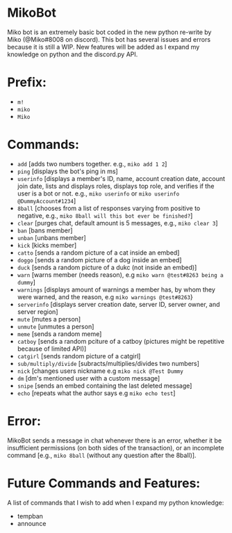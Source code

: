 # MikoBot
Miko bot is an extremely basic bot coded in the new python re-write by Miko (@Miko#8008 on discord). This bot has several issues and errors because it is still a WIP. New features will be added as I expand my knowledge on python and the discord.py API. 

# Prefix:
- `m!`
- `miko`
- `Miko`

# Commands: 
- `add` [adds two numbers together. e.g., `miko add 1 2`]
- `ping` [displays the bot's ping in ms]
- `userinfo` [displays a member's ID, name, account creation date, account join date, lists and displays roles, displays top role, and verifies if the user is a bot or not. e.g., `miko userinfo` or `miko userinfo @DummyAccount#1234`] 
- `8ball` [chooses from a list of responses varying from positive to negative, e.g., `miko 8ball will this bot ever be finished?`]
- `clear` [purges chat, default amount is 5 messages, e.g., `miko clear 3`]
- `ban` [bans member]
- `unban` [unbans member]
- `kick` [kicks member]
- `catto` [sends a random picture of a cat inside an embed]
- `doggo` [sends a random picture of a dog inside an embed]
- `duck` [sends a random picture of a dukc (not inside an embed)]
- `warn` [warns member (needs reason), e.g `miko warn @test#8263 being a dummy`]
- `warnings` [displays amount of warnings a member has, by whom they were warned, and the reason, e.g `miko warnings @test#8263`}
- `serverinfo` [displays server creation date, server ID, server owner, and server region] 
- `mute` [mutes a person]
- `unmute` [unmutes a person]
- `meme` [sends a random meme]
- `catboy` [sends a random pciture of a catboy (pictures might be repetitive because of limited API)]
- `catgirl` [sends random picture of a catgirl]
- `sub/multiply/divide` [subracts/multiplies/divides two numbers]
- `nick` [changes users nickname e.g `miko nick @Test Dummy`
- `dm` [dm's mentioned user with a custom message]
- `snipe` [sends an embed containing the last deleted message]
- `echo` [repeats what the author says e.g `miko echo test`]

# Error:
MikoBot sends a message in chat whenever there is an error, whether it be insufficient permissions (on both sides of the transaction), or an incomplete command [e.g., `miko 8ball` (without any question after the 8ball)].

# Future Commands and Features:
A list of commands that I wish to add when I expand my python knowledge:
- tempban
- announce
